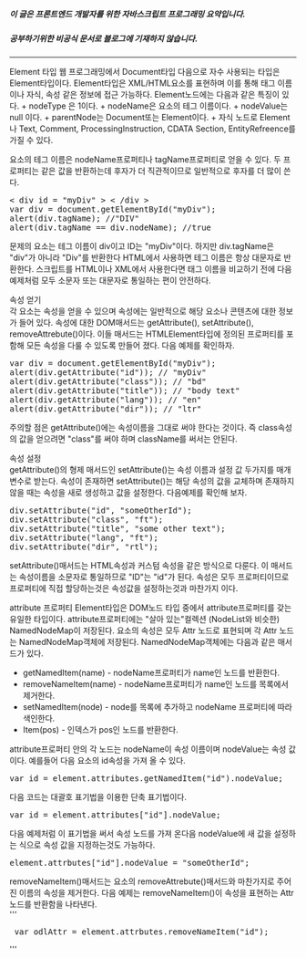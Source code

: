 ##### 이 글은 프론트엔드 개발자를 위한 자바스크립트 프로그래밍 요약입니다.
##### 공부하기위한 비공식 문서로 블로그에 기재하지 않습니다.
<hr>
Element 타입  
웹 프로그래밍에서 Document타입 다음으로 자수 사용되는 타입은 Element타입이다. Element타입은 XML/HTML요소를 표현하며 이를 통해 태그 이름이나 자식, 속성 같은 정보에 접근 가능하다. Element노드에는 다음과 같은 특징이 있다.  
+ nodeType 은 1이다.
+ nodeName은 요소의 테그 이름이다.
+ nodeValue는 null 이다.
+ parentNode는 Document또는 Element이다.
+ 자식 노드로 Element나 Text, Comment, ProcessingInstruction, CDATA Section, EntityRefreence를 가질 수 있다.  

요소의 테그 이름은 nodeName프로퍼티나 tagName프로퍼티로 얻을 수 있다. 두 프로퍼티는 같은 값을 반환하는데 후자가 더 직관적이므로 일반적으로 후자를 더 많이 쓴다.  
<pre>
< div id = "myDiv" > < /div >
var div = document.getElementById("myDiv");
alert(div.tagName); //"DIV"
alert(div.tagName == div.nodeName); //true
</pre>
문제의 요소는 테그 이름이 div이고 ID는 "myDiv"이다. 하지만 div.tagName은 "div"가 아니라 "Div"를 반환한다 HTML에서 사용하면 테그 이름은 항상 대문자로 반환한다. 스크립트를 HTML이나 XML에서 사용한다면 태그 이름을 비교하기 전에 다음 예제처럼 모두 소문자 또는 대문자로 통일하는 편이 안전하다.  

속성 얻기  
각 요소는 속성을 얻을 수 있으며 속성에는 일반적으로 해당 요소나 콘텐츠에 대한 정보가 들어 있다. 속성에 대한 DOM매서드는 getAttribute(), setAttribute(), removeAttrebute()이다. 이들 매서드는 HTMLElement타입에 정의된 프로퍼티를 포함해 모든 속성을 다룰 수 있도록 만들어 졌다. 다음 예제를 확인하자.  
<pre>
var div = document.getElementById("myDiv");
alert(div.getAttribute("id")); // "myDiv"
alert(div.getAttribute("class")); // "bd"
alert(div.getAttribute("title")); // "body text"
alert(div.getAttribute("lang")); // "en"
alert(div.getAttribute("dir")); // "ltr"
</pre>
주의할 점은 getAttribute()에는 속성이름을 그대로 써야 한다는 것이다. 즉 class속성의 값을 얻으려면 "class"를 써야 하며 className를 써서는 안된다.  

속성 설정  
getAttribute()의 형제 매서드인 setAttribute()는 속성 이름과 설정 값 두가지를 매개변수로 받는다. 속성이 존재하면 setAttribute()는 해당 속성의 값을 교체하며 존재하지 않을 때는 속성을 새로 생성하고 값을 설정한다. 다음예제를 확인해 보자.  
<pre>
div.setAttribute("id", "someOtherId");
div.setAttribute("class", "ft");
div.setAttribute("title", "some other text");
div.setAttribute("lang", "ft");
div.setAttribute("dir", "rtl");
</pre>
setAttribute()매서드는 HTML속성과 커스텀 속성을 같은 방식으로 다룬다. 이 매서드는 속성이름을 소문자로 통일하므로 "ID"는 "id"가 된다. 속성은 모두 프로퍼티이므로 프로퍼티에 직접 할당하는것은 속성값을 설정하는것과 마찬가지 이다.

attribute 프로퍼티
Element타입은 DOM노드 타입 중에서 attribute프로퍼티를 갖는 유일한 타입이다. attribute프로퍼티에는 "살아 있는"컬렉션 (NodeList와 비슷한) NamedNodeMap이 저장된다. 요소의 속성은 모두 Attr 노드로 표현되며 각 Attr 노드는 NamedNodeMap객체에 저장된다. NamedNodeMap객체에는 다음과 같은 매서드가 있다.  
+ getNamedItem(name) - nodeName프로퍼티가 name인 노드를 반환한다.
+ removeNameItem(name) - nodeName프로퍼티가 name인 노드를 목록에서 제거한다.
+ setNamedItem(node) - node를 목록에 추가하고 nodeName 프로퍼티에 따라 색인한다.
+ Item(pos) - 인덱스가 pos인 노드를 반환한다.

attribute프로퍼티 안의 각 노드는 nodeName이 속성 이름이며 nodeValue는 속성 값이다. 예를들어 다음 요소의 id속성을 가져 올 수 있다.  
<pre>
var id = element.attributes.getNamedItem("id").nodeValue;
</pre>
다음 코드는 대괄호 표기법을 이용한 단축 표기법이다.  
<pre>
var id = element.attributes["id"].nodeValue;
</pre>
다음 예제처럼 이 표기법을 써서 속성 노드를 가져 온다음 nodeValue에 새 값을 설정하는 식으로 속성 값을 지정하는것도 가능하다.  
<pre>
element.attrbutes["id"].nodeValue = "someOtherId";
</pre>
removeNameItem()매서드는 요소의 removeAttrebute()매서드와 마찬가지로 주어진 이름의 속성을 제거한다. 다음 예제는 removeNameItem()이 속성을 표현하는 Attr 노드를 반환함을 나타낸다.  
'''<pre>
var odlAttr = element.attrbutes.removeNameItem("id");
</pre>'''
